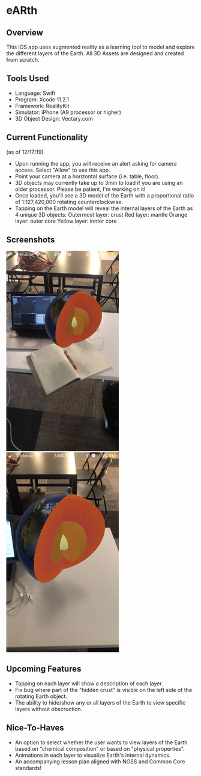 # eARth

## Overview
This iOS app uses augmented reality as a learning tool to model and explore the different layers of the Earth. All 3D Assets are designed and created from scratch.

## Tools Used
- Language: Swift
- Program: Xcode 11.2.1
- Framework: RealityKit
- Simulator: iPhone (A9 processor or higher)
- 3D Object Design: Vectary.com

## Current Functionality
(as of 12/17/19)
- Upon running the app, you will receive an alert asking for camera access. Select "Allow" to use this app.
- Point your camera at a horizontal surface (i.e. table, floor).
- 3D objects may currently take up to 3min to load if you are using an older processor. Please be patient, I'm working on it!
- Once loaded, you'll see a 3D model of the Earth with a proportional ratio of 1:127,420,000 rotating counterclockwise.
- Tapping on the Earth model will reveal the internal layers of the Earth as 4 unique 3D objects:
        Outermost layer: crust
        Red layer: mantle
        Orange layer: outer core
        Yellow layer: innter core

## Screenshots
<img src="./images/eARth-1.PNG" width = "300">
<img src="./images/eARth-2.PNG" width = "300">

## Upcoming Features
- Tapping on each layer will show a description of each layer.
- Fix bug where part of the "hidden crust" is visible on the left side of the rotating Earth object.
- The ability to hide/show any or all layers of the Earth to view specific layers without obscruction.

## Nice-To-Haves
- An option to select whether the user wants to view layers of the Earth based on "chemical composition" or based on "physical properties".
- Animations in each layer to visualize Earth's internal dynamics.
- An accompanying lesson plan aligned with NGSS and Common Core standards!

